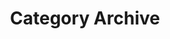 ---
title: Category Archive
layout: categories
permalink: /categories/
show_excerpts: true
entries_layout: grid
---